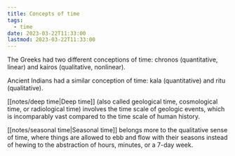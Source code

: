 ```yaml
---
title: Concepts of time
tags:
  - time
date: 2023-03-22T11:33:00
lastmod: 2023-03-22T11:33:00
---
```


The Greeks had two different conceptions of time: chronos (quantitative, linear) and kairos (qualitative, nonlinear). 

Ancient Indians had a similar conception of time: kala (quantitative) and ritu (qualitative). 

[[notes/deep time|Deep time]] (also called geological time, cosmological time, or radiological time) involves the time scale of geologic events, which is incomparably vast compared to the time scale of human history.

[[notes/seasonal time|Seasonal time]] belongs more to the qualitative sense of time, where things are allowed to ebb and flow with their seasons instead of hewing to the abstraction of hours, minutes, or a 7-day week.